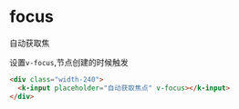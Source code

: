 # focus

自动获取焦

<div class="width-240">
  <k-input placeholder="自动获取焦点" v-focus></k-input>
</div>

设置`v-focus`,节点创建的时候触发

```html
<div class="width-240">
  <k-input placeholder="自动获取焦点" v-focus></k-input>
</div>
```
